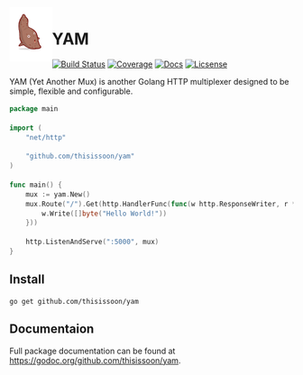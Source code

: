 <img src="yam.jpg" height="96" align="left" />

# YAM

[![Build Status](https://img.shields.io/travis/thisissoon/yam/master.svg)](https://travis-ci.org/thisissoon/yam)
[![Coverage](https://img.shields.io/coveralls/thisissoon/yam.svg)](https://coveralls.io/github/thisissoon/yam)
[![Docs](https://img.shields.io/badge/documentation-godoc-375eab.svg)](https://godoc.org/github.com/thisissoon/yam)
[![Licsense](https://img.shields.io/badge/LICENSE-MIT-blue.svg)](https://github.com/thisissoon/yam/blob/master/LICENSE)

YAM (Yet Another Mux) is another Golang HTTP multiplexer designed to be simple, flexible
and configurable.

``` go
package main

import (
	"net/http"

	"github.com/thisissoon/yam"
)

func main() {
	mux := yam.New()
	mux.Route("/").Get(http.HandlerFunc(func(w http.ResponseWriter, r *http.Request) {
		w.Write([]byte("Hello World!"))
	}))

	http.ListenAndServe(":5000", mux)
}
```

## Install

```
go get github.com/thisissoon/yam
```

## Documentaion

Full package documentation can be found at https://godoc.org/github.com/thisissoon/yam.
